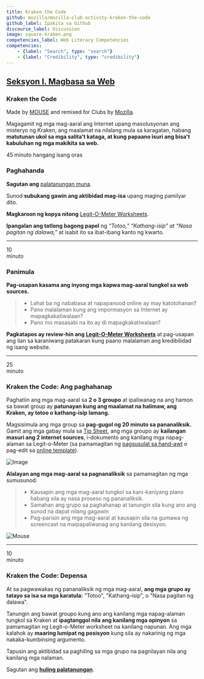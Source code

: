 ```yaml
---
title: Kraken the Code
github: mozilla/mozilla-club-activity-kraken-the-code
github_label: Ipakita sa Github
discourse_label: Discussion
image: square-kraken.png
competencies_label: Web Literacy Competencies
competencies:
    - {label: "Search", type: "search"}
    - {label: "Credibility", type: "credibility"}
---
```


## [Seksyon I. Magbasa sa Web](http://mozilla.github.io/webmaker-curriculum/WebLiteracyBasics-I/)

### Kraken the Code

Made by [MOUSE](http://mouse.org/) and remixed for Clubs by [Mozilla](https://webmaker.org/mentor).

Magagamit ng mga mag-aaral ang Internet upang masolusyonan ang misteryo ng Kraken, ang maalamat na nilalang mula sa karagatan, habang **matutunan ukol sa mga salita't kataga, at kung papaano isuri ang bisa't kabuluhan ng mga makikita sa web.**

45 minuto hangang isang oras

### Paghahanda

**Sagutan ang** [palatanungan muna](http://goo.gl/forms/Uua6yKIy5E).

Sunod **subukang gawin ang aktibidad mag-isa** upang maging pamilyar dito.

**Magkaroon ng kopya nitong** [Legit-O-Meter Worksheets](https://docs.google.com/a/zythepsary.com/file/d/0B1vyNnSVEMIDbDVLX1E4ZXRmclE/edit).

**Ipangalan ang tatlong bagong papel** ng *“Totoo,” “Kathang-isip” at “Nasa pagitan ng dalawa,”* at isabit ito sa ibat-ibang kanto ng kwarto.

---

10<br>minuto

### Panimula

**Pag-usapan kasama ang inyong mga kapwa mag-aaral tungkol sa web sources.**

> * Lahat ba ng nababasa at napapanood online ay may katotohanan?
> * Pano malalaman kung ang impormasyon sa Internet ay mapagkakatiwalaan?
> * Pano mo masasabi na ito ay di mapagkakatiwalaan?


**Pagkatapos ay review-hin ang [Legit-O-Meter Worksheets](https://docs.google.com/a/zythepsary.com/file/d/0B1vyNnSVEMIDbDVLX1E4ZXRmclE/edit)** at pag-usapan ang ilan sa karaniwang patakaran kung paano malalaman ang kredibilidad ng isang website.

---

25<br>minuto

### Kraken the Code: Ang paghahanap

Paghatiin ang mga mag-aaral sa **2 o 3 groupo** at ipaliwanag na ang hamon sa bawat group ay **patunayan kung ang maalamat na halimaw, ang Kraken, ay totoo o kathang-isip lamang.**

Magsisimula ang mga group sa **pag-gugol ng 20 minuto sa pananaliksik.** Gamit ang mga gabay mula sa [Tip Sheet](legit-o-meter.html), ang mga groupo ay **kailangan masuri ang 2 internet sources**, i-dokumento ang kanilang mga napag-alaman sa Legit-o-Meter (sa pamamagitan ng [pagsusulat sa hand-awt](https://docs.google.com/a/zythepsary.com/file/d/0B1vyNnSVEMIDbDVLX1E4ZXRmclE/edit) o pag-edit sa [online template](https://laura.makes.org/thimble/Mjg1NjA2NDAw/kraken-the-code-legit-o-meter)).

![Image](http://mozilla.github.io/webmaker-curriculum/images/kraken-in-progress.jpg)

**Alalayan ang mga mag-aaral sa pagnanaliksik** sa pamamagitan ng mga sumusunod:

> * Kausapin ang mga mag-aaral tungkol sa kani-kaniyang plano habang sila ay nasa proseso ng pananaliksik.
> * Samahan ang grupo sa paghahanap at tanungin sila kung ano ang sunod na dapat nilang gagawin
> * Pag-parisin ang mga mag-aaral at kausapin sila na gumawa ng screencast na maipapaliwanag ang kanilang desisyon.

![Mouse](http://mozilla.github.io/webmaker-curriculum/images/kraken-finished-example.jpg)

---

10<br>minuto

### Kraken the Code: Depensa

At sa pagwawakas ng pananaliksik ng mga mag-aaral, **ang mga grupo ay tatayo sa isa sa mga karatula:** "Totoo", "Kathang-isip", o "Nasa pagitan ng dalawa".

Tanungin ang bawat groupo kung ano ang kanilang mga napag-alaman tungkol sa Kraken at **ipagtanggol nila ang kanilang mga opinyon** sa pamamagitan ng Legit-o-Meter worksheet na kanilang napunan. Ang mga kalahok ay **maaring lumipat ng posisyon** kung sila ay nakarinig ng mga nakaka-kumbinsing argumento.

Tapusin ang aktibidad sa paghiling sa mga grupo na pagnilayan nila ang kanilang mga nalaman.

Sagutan ang **[huling palatanungan](http://goo.gl/forms/ezm6IXWhhM)**.
